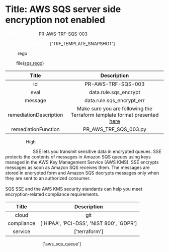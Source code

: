 



# Title: AWS SQS server side encryption not enabled


***<font color="white">Master Test Id:</font>*** PR-AWS-TRF-SQS-003

***<font color="white">Master Snapshot Id:</font>*** ['TRF_TEMPLATE_SNAPSHOT']

***<font color="white">type:</font>*** rego

***<font color="white">rule:</font>*** file([sqs.rego])  
  
  
  
  

|Title|Description|
| :---: | :---: |
|id|PR-AWS-TRF-SQS-003|
|eval|data.rule.sqs_encrypt|
|message|data.rule.sqs_encrypt_err|
|remediationDescription|Make sure you are following the Terraform template format presented <a href='https://registry.terraform.io/providers/hashicorp/aws/latest/docs/resources/sqs_queue' target='_blank'>here</a>|
|remediationFunction|PR_AWS_TRF_SQS_003.py|


***<font color="white">Severity:</font>*** High

***<font color="white">Description:</font>*** SSE lets you transmit sensitive data in encrypted queues. SSE protects the contents of messages in Amazon SQS queues using keys managed in the AWS Key Management Service (AWS KMS). SSE encrypts messages as soon as Amazon SQS receives them. The messages are stored in encrypted form and Amazon SQS decrypts messages only when they are sent to an authorized consumer.<br><br>SQS SSE and the AWS KMS security standards can help you meet encryption-related compliance requirements.  
  
  

|Title|Description|
| :---: | :---: |
|cloud|git|
|compliance|['HIPAA', 'PCI-DSS', 'NIST 800', 'GDPR']|
|service|['terraform']|


***<font color="white">Resource Types:</font>*** ['aws_sqs_queue']


[sqs.rego]: https://github.com/prancer-io/prancer-compliance-test/tree/master/aws/terraform/sqs.rego
